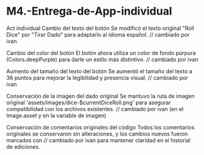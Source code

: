 # M4.-Entrega-de-App-individual
Act individual
Cambio del texto del botón
Se modificó el texto original "Roll Dice" por "Tirar Dado" para adaptarlo al idioma español.
// cambiado por ivan

Cambio del color del botón
El botón ahora utiliza un color de fondo púrpura (Colors.deepPurple) para darle un estilo más distintivo.
// cambiado por ivan

Aumento del tamaño del texto del botón
Se aumentó el tamaño del texto a 36 puntos para mejorar la legibilidad y presencia visual.
// cambiado por ivan

Conservación de la imagen del dado original
Se mantuvo la ruta de imagen original 'assets/images/dice-$currentDiceRoll.png' para asegurar compatibilidad con los archivos existentes.
// cambiado por ivan (en el Image.asset y en la variable de imagen)

Conservación de comentarios originales del código
Todos los comentarios originales se conservaron sin alteraciones, y los cambios nuevos fueron marcados con // cambiado por ivan para mantener claridad en el historial de ediciones.
